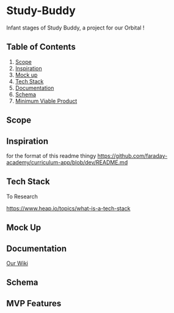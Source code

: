 # Study-Buddy

Infant stages of Study Buddy, a project for our Orbital !

## Table of Contents
1. [Scope](#Scope)
2. [Inspiration](#inspiration)
3. [Mock up](#Mock-up)
4. [Tech Stack](#tech-stack)
5. [Documentation](#Documentation)
6. [Schema](#Schema)
7. [Minimum Viable Product](#MVP-Features)
## Scope

## Inspiration

for the format of this readme thingy https://github.com/faraday-academy/curriculum-app/blob/dev/README.md
## Tech Stack
To Research

https://www.heap.io/topics/what-is-a-tech-stack
## Mock Up


## Documentation
[Our Wiki](https://github.com/MarcusGitty/Study-Buddy/wiki)
## Schema

## MVP Features


